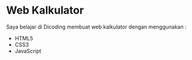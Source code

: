 # Web Kalkulator

Saya belajar di Dicoding membuat web kalkulator dengan menggunakan :
- HTML5
- CSS3
- JavaScript